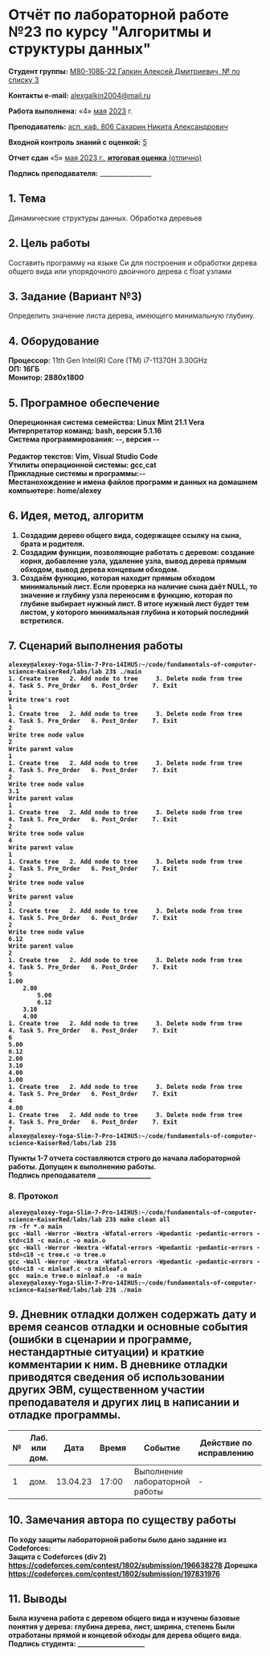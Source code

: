 # **Отчёт по лабораторной работе №23** по курсу "Алгоритмы и структуры данных"

<b>Студент группы:</b> <ins>М80-108Б-22 Галкин Алексей Дмитриевич, № по списку 3</ins> 

<b>Контакты e-mail:</b> <ins>alexgalkin2004@mail.ru</ins>

<b>Работа выполнена:</b> «4» <ins>мая</ins> <ins>2023</ins> г.

<b>Преподаватель:</b> <ins>асп. каф. 806 Сахарин Никита Александрович</ins>

<b>Входной контроль знаний с оценкой:</b> <ins>5</ins>

<b>Отчет сдан</b> «5» <ins>мая<ins> 2023</ins> г., <b>итоговая оценка</b> <ins> (отлично)</ins>

<b>Подпись преподавателя:</b> ________________  

## 1. Тема
Динамические структуры данных. Обработка деревьев
## 2. Цель работы
Составить программу на языке Си для построения и обработки дерева общего вида или упорядочного двоичного дерева с float узлами 
## 3. Задание (Вариант №3)
Определить значение листа дерева, имеющего минимальную глубину.
## 4. Оборудование
<b>Процессор:</b> 11th Gen Intel(R) Core (TM) i7-11370H 3.30GHz<br/>
<b>ОП: 16ГБ <br/>
<b>Монитор: 2880x1800 <br/>
## 5. Програмное обеспечение
<b>Опереционная система семейства: Linux Mint 21.1 Vera<br/>
<b>Интерпретатор команд:</b> bash, версия 5.1.16<br/>
<b>Система программирования:</b> --, версия --<br/>  
<b>Редактор текстов:</b> Vim, Visual Studio Code<br/>
<b>Утилиты операционной системы:</b> gcc,cat<br/>
<b>Прикладные системы и программы:</b>--<br/>
<b>Местанохождение и имена файлов программ и данных на домашнем компьютере:</b> home/alexey<br/>

## 6. Идея, метод, алгоритм   
1. Создадим дерево общего вида, содержащее ссылку на сына, брата и родителя.     
2. Создадим функции, позволяющие работать с деревом: создание корня, добавление узла, удаление узла, вывод дерева прямым обходом, вывод дерева концевым обходом.    
3. Создаём функцию, которая находит прямым обходом минимальный лист. Если проверка на наличие сына даёт NULL, то значение и глубину узла переносим в функцию, которая по глубине выбирает нужный лист. В итоге нужный лист будет тем листом, у которого минимальная глубина и который последний встретился.
## 7. Сценарий выполнения работы
```
alexey@alexey-Yoga-Slim-7-Pro-14IHU5:~/code/fundamentals-of-computer-science-KaiserRed/labs/lab 23$ ./main
1. Create tree	 2. Add node to tree	 3. Delete node from tree	 4. Task 5. Pre_Order	6. Post_Order	 7. Exit 
1
Write tree's root
1
1. Create tree	 2. Add node to tree	 3. Delete node from tree	 4. Task 5. Pre_Order	6. Post_Order	 7. Exit 
2 
Write tree node value
2
Write parent value
1
1. Create tree	 2. Add node to tree	 3. Delete node from tree	 4. Task 5. Pre_Order	6. Post_Order	 7. Exit 
2
Write tree node value
3.1
Write parent value
1
1. Create tree	 2. Add node to tree	 3. Delete node from tree	 4. Task 5. Pre_Order	6. Post_Order	 7. Exit 
2
Write tree node value
4
Write parent value
1
1. Create tree	 2. Add node to tree	 3. Delete node from tree	 4. Task 5. Pre_Order	6. Post_Order	 7. Exit 
2
Write tree node value
5
Write parent value
2
1. Create tree	 2. Add node to tree	 3. Delete node from tree	 4. Task 5. Pre_Order	6. Post_Order	 7. Exit 
2
Write tree node value
6.12
Write parent value
2
1. Create tree	 2. Add node to tree	 3. Delete node from tree	 4. Task 5. Pre_Order	6. Post_Order	 7. Exit 
5
1.00
	2.00
		5.00
		6.12
	3.10
	4.00
1. Create tree	 2. Add node to tree	 3. Delete node from tree	 4. Task 5. Pre_Order	6. Post_Order	 7. Exit 
6
5.00
6.12
2.00
3.10
4.00
1.00
1. Create tree	 2. Add node to tree	 3. Delete node from tree	 4. Task 5. Pre_Order	6. Post_Order	 7. Exit 
4
4.00
1. Create tree	 2. Add node to tree	 3. Delete node from tree	 4. Task 5. Pre_Order	6. Post_Order	 7. Exit 
7
alexey@alexey-Yoga-Slim-7-Pro-14IHU5:~/code/fundamentals-of-computer-science-KaiserRed/labs/lab 23$ 

```
Пункты 1-7 отчета составляются строго до начала лабораторной работы.
Допущен к выполнению работы.  
<b>Подпись преподавателя</b> ________________
### 8. **Протокол**
```
alexey@alexey-Yoga-Slim-7-Pro-14IHU5:~/code/fundamentals-of-computer-science-KaiserRed/labs/lab 23$ make clean all
rm -fr *.o main
gcc -Wall -Werror -Wextra -Wfatal-errors -Wpedantic -pedantic-errors -std=c18 -c main.c -o main.o
gcc -Wall -Werror -Wextra -Wfatal-errors -Wpedantic -pedantic-errors -std=c18 -c tree.c -o tree.o
gcc -Wall -Werror -Wextra -Wfatal-errors -Wpedantic -pedantic-errors -std=c18 -c minleaf.c -o minleaf.o
gcc  main.o tree.o minleaf.o  -o main
alexey@alexey-Yoga-Slim-7-Pro-14IHU5:~/code/fundamentals-of-computer-science-KaiserRed/labs/lab 23$ ./main

```
## 9. Дневник отладки должен содержать дату и время сеансов отладки и основные события (ошибки в сценарии и программе, нестандартные ситуации) и краткие комментарии к ним. В дневнике отладки приводятся сведения об использовании других ЭВМ, существенном участии преподавателя и других лиц в написании и отладке программы.

| № |  Лаб. или дом. | Дата | Время | Событие | Действие по исправлению | Примечание |
| ------ | ------ | ------ | ------ | ------ | ------ | ------ |
| 1 | дом. | 13.04.23 | 17:00 | Выполнение лабораторной работы | - | - |    
## 10. Замечания автора по существу работы
По ходу защиты лабораторной работы было дано задание из Codeforces:    
Защита с Codeforces (div 2)     
https://codeforces.com/contest/1802/submission/196638278
Дорешка     
https://codeforces.com/contest/1802/submission/197831976
## 11. Выводы
Была изучена работа с деревом общего вида и изучены базовые понятия у дерева: глубина дерева, лист, ширина, степень Были отработаны прямой и концевой обходы для дерева общего вида.
<b>Подпись студента:</b> ____________________
